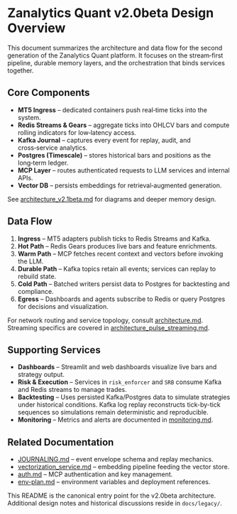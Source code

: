 # Zanalytics Quant v2.0beta Design Overview

This document summarizes the architecture and data flow for the second generation of the Zanalytics Quant platform. It focuses on the stream‑first pipeline, durable memory layers, and the orchestration that binds services together.

## Core Components

- **MT5 Ingress** – dedicated containers push real‑time ticks into the system.
- **Redis Streams & Gears** – aggregate ticks into OHLCV bars and compute rolling indicators for low‑latency access.
- **Kafka Journal** – captures every event for replay, audit, and cross‑service analytics.
- **Postgres (Timescale)** – stores historical bars and positions as the long‑term ledger.
- **MCP Layer** – routes authenticated requests to LLM services and internal APIs.
- **Vector DB** – persists embeddings for retrieval‑augmented generation.

See [architecture_v2.1beta.md](architecture_v2.1beta.md) for diagrams and deeper memory design.

## Data Flow

1. **Ingress** – MT5 adapters publish ticks to Redis Streams and Kafka.
2. **Hot Path** – Redis Gears produces live bars and feature enrichments.
3. **Warm Path** – MCP fetches recent context and vectors before invoking the LLM.
4. **Durable Path** – Kafka topics retain all events; services can replay to rebuild state.
5. **Cold Path** – Batched writers persist data to Postgres for backtesting and compliance.
6. **Egress** – Dashboards and agents subscribe to Redis or query Postgres for decisions and visualization.

For network routing and service topology, consult [architecture.md](architecture.md). Streaming specifics are covered in [architecture_pulse_streaming.md](architecture_pulse_streaming.md).

## Supporting Services

- **Dashboards** – Streamlit and web dashboards visualize live bars and strategy output.
- **Risk & Execution** – Services in `risk_enforcer` and `SRB` consume Kafka and Redis streams to manage trades.
- **Backtesting** – Uses persisted Kafka/Postgres data to simulate strategies under historical conditions. Kafka log replay reconstructs tick-by-tick sequences so simulations remain deterministic and reproducible.
- **Monitoring** – Metrics and alerts are documented in [monitoring.md](monitoring.md).

## Related Documentation

- [JOURNALING.md](JOURNALING.md) – event envelope schema and replay mechanics.
- [vectorization_service.md](vectorization_service.md) – embedding pipeline feeding the vector store.
- [auth.md](auth.md) – MCP authentication and key management.
- [env-plan.md](env-plan.md) – environment variables and deployment references.

This README is the canonical entry point for the v2.0beta architecture. Additional design notes and historical discussions reside in `docs/legacy/`.
